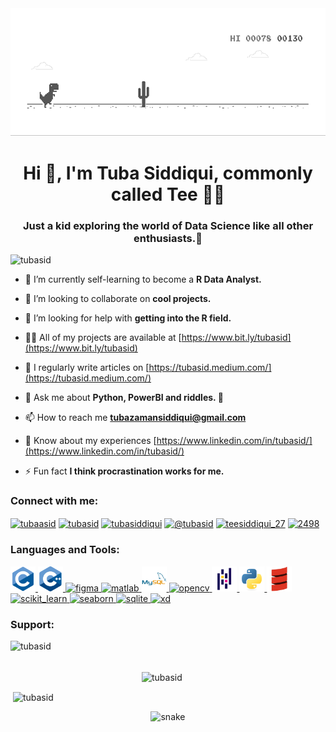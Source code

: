 <img src='.github/workflows/dino.gif' width=100% height='205'/>
<h1 align="center">Hi 👋, I'm Tuba Siddiqui, commonly called Tee 🐱‍👤</h1>
<h3 align="center">Just a kid exploring the world of Data Science like all other enthusiasts.🙌</h3>

<p align="left"> <img src="https://komarev.com/ghpvc/?username=tubasid&label=Profile%20views&color=9e8cb1&style=flat" alt="tubasid" /> </p>

- 🌱 I’m currently self-learning to become a **R Data Analyst.**

- 👯 I’m looking to collaborate on **cool projects.**

- 🤝 I’m looking for help with **getting into the R field.**

- 👨‍💻 All of my projects are available at [https://www.bit.ly/tubasid](https://www.bit.ly/tubasid)

- 📝 I regularly write articles on [https://tubasid.medium.com/](https://tubasid.medium.com/)

- 💬 Ask me about **Python, PowerBI and riddles. 🤞**

- 📫 How to reach me **tubazamansiddiqui@gmail.com**

- 📄 Know about my experiences [https://www.linkedin.com/in/tubasid/](https://www.linkedin.com/in/tubasid/)

- ⚡ Fun fact **I think procrastination works for me.**

<h3 align="left">Connect with me:</h3>
<p align="left">
<a href="https://twitter.com/tubaasid" target="blank"><img align="center" src="https://raw.githubusercontent.com/rahuldkjain/github-profile-readme-generator/master/src/images/icons/Social/twitter.svg" alt="tubaasid" height="30" width="40" /></a>
<a href="https://linkedin.com/in/tubasid" target="blank"><img align="center" src="https://raw.githubusercontent.com/rahuldkjain/github-profile-readme-generator/master/src/images/icons/Social/linked-in-alt.svg" alt="tubasid" height="30" width="40" /></a>
<a href="https://kaggle.com/tubasiddiqui" target="blank"><img align="center" src="https://raw.githubusercontent.com/rahuldkjain/github-profile-readme-generator/master/src/images/icons/Social/kaggle.svg" alt="tubasiddiqui" height="30" width="40" /></a>
<a href="https://medium.com/@tubasid" target="blank"><img align="center" src="https://raw.githubusercontent.com/rahuldkjain/github-profile-readme-generator/master/src/images/icons/Social/medium.svg" alt="@tubasid" height="30" width="40" /></a>
<a href="https://www.hackerrank.com/teesiddiqui_27" target="blank"><img align="center" src="https://raw.githubusercontent.com/rahuldkjain/github-profile-readme-generator/master/src/images/icons/Social/hackerrank.svg" alt="teesiddiqui_27" height="30" width="40" /></a>
<a href="https://discord.gg/2498" target="blank"><img align="center" src="https://raw.githubusercontent.com/rahuldkjain/github-profile-readme-generator/master/src/images/icons/Social/discord.svg" alt="2498" height="30" width="40" /></a>
</p>

<h3 align="left">Languages and Tools:</h3>
<p align="left"> <a href="https://www.cprogramming.com/" target="_blank" rel="noreferrer"> <img src="https://raw.githubusercontent.com/devicons/devicon/master/icons/c/c-original.svg" alt="c" width="40" height="40"/> </a> <a href="https://www.w3schools.com/cpp/" target="_blank" rel="noreferrer"> <img src="https://raw.githubusercontent.com/devicons/devicon/master/icons/cplusplus/cplusplus-original.svg" alt="cplusplus" width="40" height="40"/> </a> <a href="https://www.figma.com/" target="_blank" rel="noreferrer"> <img src="https://www.vectorlogo.zone/logos/figma/figma-icon.svg" alt="figma" width="40" height="40"/> </a> <a href="https://www.mathworks.com/" target="_blank" rel="noreferrer"> <img src="https://upload.wikimedia.org/wikipedia/commons/2/21/Matlab_Logo.png" alt="matlab" width="40" height="40"/> </a> <a href="https://www.mysql.com/" target="_blank" rel="noreferrer"> <img src="https://raw.githubusercontent.com/devicons/devicon/master/icons/mysql/mysql-original-wordmark.svg" alt="mysql" width="40" height="40"/> </a> <a href="https://opencv.org/" target="_blank" rel="noreferrer"> <img src="https://www.vectorlogo.zone/logos/opencv/opencv-icon.svg" alt="opencv" width="40" height="40"/> </a> <a href="https://pandas.pydata.org/" target="_blank" rel="noreferrer"> <img src="https://raw.githubusercontent.com/devicons/devicon/2ae2a900d2f041da66e950e4d48052658d850630/icons/pandas/pandas-original.svg" alt="pandas" width="40" height="40"/> </a> <a href="https://www.python.org" target="_blank" rel="noreferrer"> <img src="https://raw.githubusercontent.com/devicons/devicon/master/icons/python/python-original.svg" alt="python" width="40" height="40"/> </a> <a href="https://www.scala-lang.org" target="_blank" rel="noreferrer"> <img src="https://raw.githubusercontent.com/devicons/devicon/master/icons/scala/scala-original.svg" alt="scala" width="40" height="40"/> </a> <a href="https://scikit-learn.org/" target="_blank" rel="noreferrer"> <img src="https://upload.wikimedia.org/wikipedia/commons/0/05/Scikit_learn_logo_small.svg" alt="scikit_learn" width="40" height="40"/> </a> <a href="https://seaborn.pydata.org/" target="_blank" rel="noreferrer"> <img src="https://seaborn.pydata.org/_images/logo-mark-lightbg.svg" alt="seaborn" width="40" height="40"/> </a> <a href="https://www.sqlite.org/" target="_blank" rel="noreferrer"> <img src="https://www.vectorlogo.zone/logos/sqlite/sqlite-icon.svg" alt="sqlite" width="40" height="40"/> </a> <a href="https://www.adobe.com/products/xd.html" target="_blank" rel="noreferrer"> <img src="https://cdn.worldvectorlogo.com/logos/adobe-xd.svg" alt="xd" width="40" height="40"/> </a> </p>


<h3 align="left">Support:</h3>
<p><a href="https://www.buymeacoffee.com/tubasid"> <img align="left" src="https://cdn.buymeacoffee.com/buttons/v2/default-yellow.png" height="50" width="210" alt="tubasid" /></a></p><br><br>


<p><img align="center"  src="https://github-readme-stats.vercel.app/api/top-langs?username=tubasid&show_icons=true&theme=dark&text_color=ffffff&bg_color=9e8cb1&hide_border=true&locale=en&layout=compact" alt="tubasid" /></p>

<p>&nbsp;<img align="center" src="https://github-readme-stats.vercel.app/api?username=tubasid&show_icons=true&theme=dark&title_color=ffffff&text_color=ffffff&bg_color=9e8cb1&hide_border=true&locale=en" alt="tubasid" /></p>
<p align="center">
 <img src=https://github.com/TubaSid/TubaSid/blob/output/github-contribution-grid-snake.svg alt="snake"></center>
 </p>
